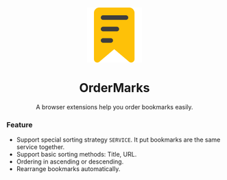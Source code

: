 <p align="center">
  <img src="public/icon128.png" />
</p>

<h1 align="center">OrderMarks</h1>

<p align="center">A browser extensions help you order bookmarks easily.</p>

### Feature

- Support special sorting strategy `SERVICE`.
  It put bookmarks are the same service together.
- Support basic sorting methods: Title, URL.
- Ordering in ascending or descending.
- Rearrange bookmarks automatically.
